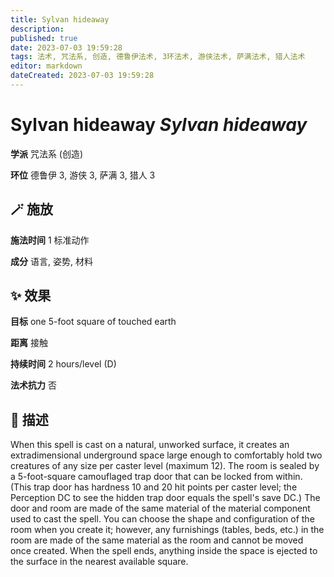```yaml
---
title: Sylvan hideaway
description: 
published: true
date: 2023-07-03 19:59:28
tags: 法术, 咒法系, 创造, 德鲁伊法术, 3环法术, 游侠法术, 萨满法术, 猎人法术
editor: markdown
dateCreated: 2023-07-03 19:59:28
---
```


# **Sylvan hideaway** *Sylvan hideaway*

**学派** 咒法系 (创造) 

**环位** 德鲁伊 3, 游侠 3, 萨满 3, 猎人 3

## 🪄 施放

**施法时间** 1 标准动作

**成分** 语言, 姿势, 材料

## ✨ 效果 

**目标** one 5-foot square of touched earth 

**距离** 接触  

**持续时间** 2 hours/level (D) 

**法术抗力** 否

## 📖 描述

When this spell is cast on a natural, unworked surface, it creates an extradimensional underground space large enough to comfortably hold two creatures of any size per caster level (maximum 12). The room is sealed by a 5-foot-square camouflaged trap door that can be locked from within. (This trap door has hardness 10 and 20 hit points per caster level; the Perception DC to see the hidden trap door equals the spell's save DC.) The door and room are made of the same material of the material component used to cast the spell. You can choose the shape and configuration of the room when you create it; however, any furnishings (tables, beds, etc.) in the room are made of the same material as the room and cannot be moved once created. When the spell ends, anything inside the space is ejected to the surface in the nearest available square.
    